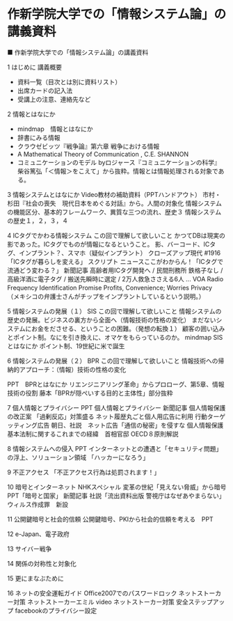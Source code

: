 # 作新学院大学での「情報システム論」の講義資料

■ 作新学院大学での「情報システム論」の講義資料

1 はじめに 講義概要
  - 資料一覧（目次とは別に資料リスト）
  - 出席カードの記入法
  - 受講上の注意、連絡先など

2 情報とはなにか
  - mindmap　情報とはなにか
  - 辞書にみる情報
  - クラウゼビッツ『戦争論』第六章 戦争における情報
  - A Mathematical Theory of Communication , C.E. SHANNON
  - コミュニケーションのモデル byロジャース『コミュニケーションの科学』
  柴谷篤弘「＜情報＞をこえて」から抜粋。情報とは情報処理される対象である。

3 情報システムとはなにか
  Video教材の補助資料（PPTハンドアウト）
  市村・杉田『社会の喪失　現代日本をめぐる対話』から。人間の対象化
  情報システムの機能区分、基本的フレームワーク、異質な三つの流れ、歴史３
  情報システムの歴史１，２，３，４

4 ICタグでかわる情報システム
  この回で理解して欲しいこと
  かつてDBは現実の影であった。ICタグでものが情報になるということ。
  影、バーコード、ICタグ、インプラント？、スマホ（疑似インプラント）
  クローズアップ現代 #1916「ICタグが暮らしを変える」 スクリプト
  ニュースここがわからん！「ICタグで流通どう変わる？」
  新聞記事
  高齢者用ICタグ開発へ / 民間刑務所 鉄格子なし / 高級洋酒に電子タグ / 搬送先瞬時に選定 / 2万人救急ささえる6人 ...
  VOA Radio Frequency Identification Promise Profits, Convenience; Worries Privacy　（メキシコの弁護士さんがチップをインプラントしているという説明。）

5 情報システムの発展（１） SIS
  この回で理解して欲しいこと
  情報システムの歴史の発展。ビジネスの裏方から全面へ（情報技術の性格の変化）
  まだないシステムにお金をださせる、ということの困難。（発想の転換１）
  顧客の囲い込みとポイント制。なにを引き換えに、オマケをもらっているのか。
   mindmap SISとはなにか
  ポイント制、19世紀に米で誕生

6 情報システムの発展（２） BPR
  この回で理解して欲しいこと
  情報技術への帰納的アプローチ：（情報）技術の性格の変化

  PPT　BPRとはなにか
  リエンジニアリング革命」からプロローグ、第5章、情報技術の役割
  藤本「BPRが隠ぺいする目的と主体性」部分抜粋

7 個人情報とプライバシー
  PPT 個人情報とプライバシー
  新聞記事
  個人情報保護の改正案 「過剰反応」対策盛る
  ネット履歴丸ごと個人用広告に利用 行動ターゲッティング広告
  朝日、社説　ネット広告「通信の秘密」を侵すな
  個人情報保護基本法制に関するこれまでの経緯　首相官邸
  OECD８原則解説

8 情報システムへの侵入
  PPT インターネットとの遭遇と「セキュリティ問題」の浮上、ソリューション領域
  「ハッカーになろう」

9 不正アクセス
「不正アクセス行為は処罰されます！」

10 暗号とインターネット
  NHKスペシャル 変革の世紀「見えない脅威」から暗号
  PPT「暗号と国家」 
  新聞記事
  社説「流出資料出版 警視庁はなぜあやまらない」
  ウィルス作成罪　新設

11 公開鍵暗号と社会的信頼
   公開鍵暗号、PKIから社会的信頼を考える　PPT

12 e-Japan、電子政府

13 サイバー戦争

14 関係の対称性と対象化

15 更にまなぶために

16 ネットの安全運転ガイド
  Office2007でのパスワードロック
  ネットストーカー対策
  ネットストーカーエミル video
  ネットストーカー対策 安全ステップアップ
  facebookのプライバシー設定
